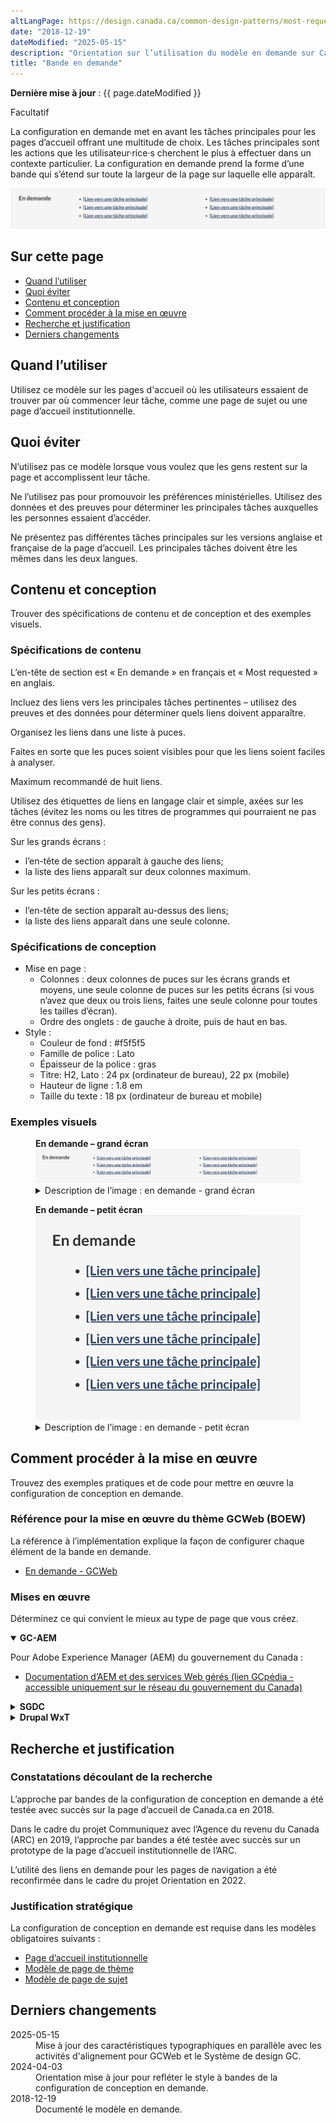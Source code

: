 ```yaml
---
altLangPage: https://design.canada.ca/common-design-patterns/most-requested.html
date: "2018-12-19"
dateModified: "2025-05-15"
description: "Orientation sur l’utilisation du modèle en demande sur Canada.ca. Le modèle en demande fournit des liens vers les principales tâches sur les pages de navigation."
title: "Bande en demande"
---
```

<p><strong>Dernière mise à jour</strong>&nbsp;: {{ page.dateModified }}</p>
<label class="label label-info">Facultatif</label>
<p>La configuration en demande met en avant les tâches principales pour les pages d’accueil offrant une multitude de choix. Les tâches principales sont les actions que les utilisateur·rice·s cherchent le plus à effectuer dans un contexte particulier. La configuration en demande prend la forme d’une bande qui s’étend sur toute la largeur de la page sur laquelle elle apparaît.</p>
<div class="pattern-demo mrgn-tp-lg mrgn-bttm-xl"><img src="/images/most-requested-fr.png" class="img-responsive" alt="" /></div>
<section>
  <h2>Sur cette page</h2>
  <ul>
    <li><a href="#utiliser">Quand l’utiliser</a></li>
    <li><a href="#eviter">Quoi éviter</a></li>
    <li><a href="#contenu">Contenu et conception</a></li>
    <li><a href="#œuvre">Comment procéder à la mise en œuvre</a></li>
    <li><a href="#recherche">Recherche et justification</a></li>
    <li><a href="#changements">Derniers changements</a></li>
  </ul>
</section>
<section id="utiliser">
  <h2>Quand l’utiliser</h2>
  <p>Utilisez ce modèle sur les pages d'accueil où les utilisateurs essaient de trouver par où commencer leur tâche, comme une page de sujet ou une page d’accueil institutionnelle.</p>
</section>
<section id="eviter">
  <h2>Quoi éviter</h2>
  <p>N’utilisez pas ce modèle lorsque vous voulez que les gens restent sur la page et accomplissent leur tâche.</p>
  <p>Ne l’utilisez pas pour promouvoir les préférences ministérielles. Utilisez des données et des preuves pour déterminer les principales tâches auxquelles les personnes essaient d’accéder.</p>
  <p>Ne présentez pas différentes tâches principales sur les versions anglaise et française de la page d’accueil. Les principales tâches doivent être les mêmes dans les deux langues.</p>
</section>
<section id="contenu">
  <h2>Contenu et conception</h2>
  <p>Trouver des spécifications de contenu et de conception et des exemples visuels.</p>
  <h3>Spécifications de contenu</h3>
  <p>L’en-tête de section est &laquo;&nbsp;En demande&nbsp;&raquo; en français et &laquo;&nbsp;Most requested&nbsp;&raquo; en anglais.</p>
  <p>Incluez des liens vers les principales tâches pertinentes – utilisez des preuves et des données pour déterminer quels liens doivent apparaître.</p>
  <p>Organisez les liens dans une liste à puces.</p>
  <p>Faites en sorte que les puces soient visibles pour que les liens soient faciles à analyser.</p>
  <p>Maximum recommandé de huit liens.</p>
  <p>Utilisez des étiquettes de liens en langage clair et simple, axées sur les tâches (évitez les noms ou les titres de programmes qui pourraient ne pas être connus des gens).</p>
  <p>Sur les grands écrans&nbsp;:</p>
  <ul>
    <li>l’en-tête de section apparaît à gauche des liens;</li>
    <li>la liste des liens apparaît sur deux colonnes maximum.</li>
  </ul>
  <p>Sur les petits écrans&nbsp;:</p>
  <ul>
    <li>l’en-tête de section apparaît au-dessus des liens;</li>
    <li>la liste des liens apparaît dans une seule colonne.</li>
  </ul>
  <h3>Spécifications de conception</h3>
  <ul>
    <li>Mise en page&nbsp;:
      <ul>
        <li>Colonnes&nbsp;: deux colonnes de puces sur les écrans grands et moyens, une seule colonne de puces sur les petits écrans (si vous n’avez que deux ou trois liens, faites une seule colonne pour toutes les tailles d’écran). </li>
        <li>Ordre des onglets&nbsp;: de gauche à droite, puis de haut en bas.</li>
      </ul>
    </li>
    <li> Style&nbsp;:
      <ul>
        <li>Couleur de fond&nbsp;: #f5f5f5</li>
        <li>Famille de police&nbsp;: Lato</li>
        <li>Épaisseur de la police&nbsp;: gras</li>
        <li>Titre: H2, Lato&nbsp;: 24&nbsp;px (ordinateur de bureau), 22&nbsp;px (mobile)</li>
        <li>Hauteur de ligne&nbsp;: 1.8&nbsp;em</li>
        <li>Taille du texte&nbsp;: 18&nbsp;px (ordinateur de bureau et mobile)</li>
      </ul>
    </li>
  </ul>
  <h3>Exemples visuels</h3>
  <div class="pattern-demo mrgn-tp-md mrgn-bttm-md">
    <figure class="mrgn-tp-md mrgn-bttm-lg">
      <figcaption><b>En demande – grand écran</b></figcaption>
      <img src="../images/most-requested-fr.png" class="img-responsive" alt="En demande pour les grands écrans. Version texte ci-dessous&nbsp;:" />
      <details>
        <summary class="wb-toggle" data-toggle='{"print":"on"}'>Description de l’image&nbsp;: en demande - grand écran</summary>
        <p>Les liens en demande apparaissent dans une bande horizontale avec l’en-tête de section &laquo;&nbsp;En demande&nbsp;&raquo;. Les liens sont organisés dans une liste à puces.</p>
      </details>
    </figure>
  </div>
  <div class="pattern-demo mrgn-tp-md mrgn-bttm-md">
    <figure class="mrgn-tp-md mrgn-bttm-lg">
      <figcaption><b>En demande – petit écran</b></figcaption>
      <img src="/images/most-requested-sm-fr.png" class="img-responsive" alt="En demande pour les petits écrans. Version texte ci-dessous&nbsp;:" />
      <details>
        <summary class="wb-toggle" data-toggle='{"print":"on"}'>Description de l’image&nbsp;: en demande - petit écran</summary>
        <p>Les liens en demande apparaissent dans une liste à puces sous l’en-tête de section &laquo;&nbsp;En demande&nbsp;&raquo;.</p>
      </details>
    </figure>
  </div>
</section>
<section id="œuvre">
  <h2>Comment procéder à la mise en œuvre</h2>
  <p>Trouvez des exemples pratiques et de code pour mettre en œuvre la configuration de conception en demande.</p>
  <h3>Référence pour la mise en œuvre du thème GCWeb (BOEW)</h3>
  <p>La référence à l’implémentation explique la façon de configurer chaque élément de la bande en demande.</p>
  <ul>
    <li><a href="https://wet-boew.github.io/GCWeb/components/gc-most-requested/gc-most-requested-fr.html">En demande - GCWeb</a></li>
  </ul>
  <h3>Mises en œuvre</h3>
  <p>Déterminez ce qui convient le mieux au type de page que vous créez.</p>
  <div class="row">
    <div class="col-md-8">
      <div class="wb-tabs mrgn-tp-lg">
        <div class="tabpanels">
          <details id="004" open="open">
            <summary><strong>GC-AEM</strong></summary>
            <p class="mrgn-tp-lg">Pour Adobe Experience Manager (AEM) du gouvernement du Canada&nbsp;:</p>
            <ul>
              <li><a href="https://www.gcpedia.gc.ca/wiki/Documentation_d%27AEM_sp%C3%A9cifique_au_GC_6.5">Documentation d’AEM et des services Web gérés (lien GCpédia - accessible uniquement sur le réseau du gouvernement du Canada)</a></li>
            </ul>
          </details>
          <details id="005">
            <summary><strong>SGDC</strong></summary>
            <p class="mrgn-tp-lg">Pour la Solution de gabarits à déploiement centralisé (SGDC)&nbsp;:</p>
            <ul>
              <li><a href="https://cenw-wscoe.github.io/sgdc-cdts/docs/index-fr.html">Documentation relative à la SGDC</a></li>
            </ul>
          </details>
          <details id="006">
            <summary><strong>Drupal WxT</strong></summary>
            <p class="mrgn-tp-lg">Pour Drupal WxT&nbsp;:</p>
            <ul>
              <li><a href="https://drupalwxt.github.io/">Documentation relative à Drupal WxT</a> (en anglais seulement) </li>
            </ul>
          </details>
        </div>
      </div>
    </div>
  </div>
</section>
<section id="recherche">
  <h2>Recherche et justification</h2>
  <h3>Constatations découlant de la recherche</h3>
  <p>L’approche par bandes de la configuration de conception en demande a été testée avec succès sur la page d’accueil de Canada.ca en 2018.</p>
  <p>Dans le cadre du projet Communiquez avec l’Agence du revenu du Canada (ARC) en 2019, l’approche par bandes a été testée avec succès sur un prototype de la page d’accueil institutionnelle de l’ARC.</p>
  <p>L’utilité des liens en demande pour les pages de navigation a été reconfirmée dans le cadre du projet Orientation en 2022.</p>
  <h3>Justification stratégique</h3>
  <p>La configuration de conception en demande est requise dans les modèles obligatoires suivants&nbsp;:</p>
  <ul>
    <li><a href="/modeles-obligatoire/pages-profil-institutionnel.html">Page d’accueil institutionnelle</a></li>
    <li><a href="https://conception.canada.ca/modeles-obligatoire/theme.html">Modèle de page de thème</a></li>
    <li><a href="https://conception.canada.ca/modeles-obligatoire/sujet.html">Modèle de page de sujet</a></li>
  </ul>
</section>
<section id="changements">
  <h2>Derniers changements</h2>
  <dl class="dl-horizontal">
    <dt><time>2025-05-15</time></dt>
    <dd>Mise à jour des caractéristiques typographiques en parallèle avec les activités d'alignement pour GCWeb et le Système de design GC.</dd>
    <dt><time>2024-04-03</time></dt>
    <dd>Orientation mise à jour pour refléter le style à bandes de la configuration de conception en demande.</dd>
    <dt><time>2018-12-19</time></dt>
    <dd>Documenté le modèle en demande.</dd>
  </dl>
</section>
